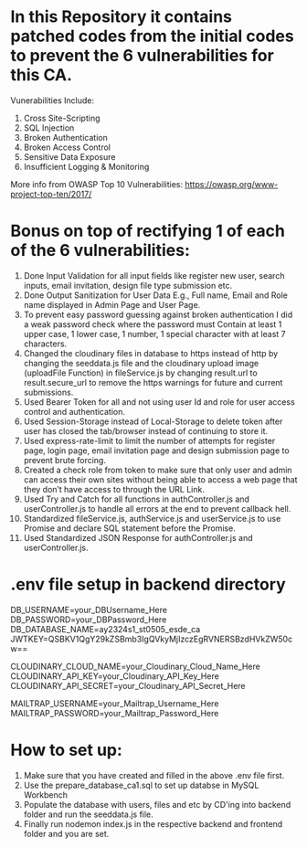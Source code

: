 # In this Repository it contains patched codes from the initial codes to prevent the 6 vulnerabilities for this CA.

Vunerabilities Include:

  1. Cross Site-Scripting
  2. SQL Injection
  3. Broken Authentication
  4. Broken Access Control
  5. Sensitive Data Exposure
  6. Insufficient Logging & Monitoring

More info from OWASP Top 10 Vulnerabilities:
https://owasp.org/www-project-top-ten/2017/

# Bonus on top of rectifying 1 of each of the 6 vulnerabilities:

  1. Done Input Validation for all input fields like register new user, search inputs, email invitation, design file type submission etc.
  2. Done Output Sanitization for User Data E.g., Full name, Email and Role name displayed in Admin Page and User Page.
  3. To prevent easy password guessing against broken authentication I did a weak password check where the password must Contain at least 1 upper case, 1 lower case, 1 number, 1 special character with at least 7 characters.
  4. Changed the cloudinary files in database to https instead of http by changing the seeddata.js file and the cloudinary upload image (uploadFile Function) in fileService.js by changing result.url to result.secure_url to remove the https warnings for future and current submissions.
  5. Used Bearer Token for all and not using user Id and role for user access control and authentication.
  6. Used Session-Storage instead of Local-Storage to delete token after user has closed the tab/browser instead of continuing to store it.
  7. Used express-rate-limit to limit the number of attempts for register page, login page, email invitation page and design submission page to prevent brute forcing.
  8. Created a check role from token to make sure that only user and admin can access their own sites without being able to access a web page that they don’t have access to through the URL Link.
  9. Used Try and Catch for all functions in authController.js and userController.js to handle all errors at the end to prevent callback hell.
  10. Standardized fileService.js, authService.js and userService.js to use Promise and declare SQL statement before the Promise.
  11. Used Standardized JSON Response for authController.js and userController.js.

# .env file setup in backend directory

  DB_USERNAME=your_DBUsername_Here
  DB_PASSWORD=your_DBPassword_Here
  DB_DATABASE_NAME=ay2324s1_st0505_esde_ca
  JWTKEY=QSBKV1QgY29kZSBmb3IgQVkyMjIzczEgRVNERSBzdHVkZW50cw==
  
  CLOUDINARY_CLOUD_NAME=your_Cloudinary_Cloud_Name_Here
  CLOUDINARY_API_KEY=your_Cloudinary_API_Key_Here
  CLOUDINARY_API_SECRET=your_Cloudinary_API_Secret_Here
  
  MAILTRAP_USERNAME=your_Mailtrap_Username_Here
  MAILTRAP_PASSWORD=your_Mailtrap_Password_Here

# How to set up:

  1. Make sure that you have created and filled in the above .env file first.
  2. Use the prepare_database_ca1.sql to set up databse in MySQL Workbench
  3. Populate the database with users, files and etc by CD'ing into backend folder and run the seeddata.js file.
  4. Finally run nodemon index.js in the respective backend and frontend folder and you are set.
